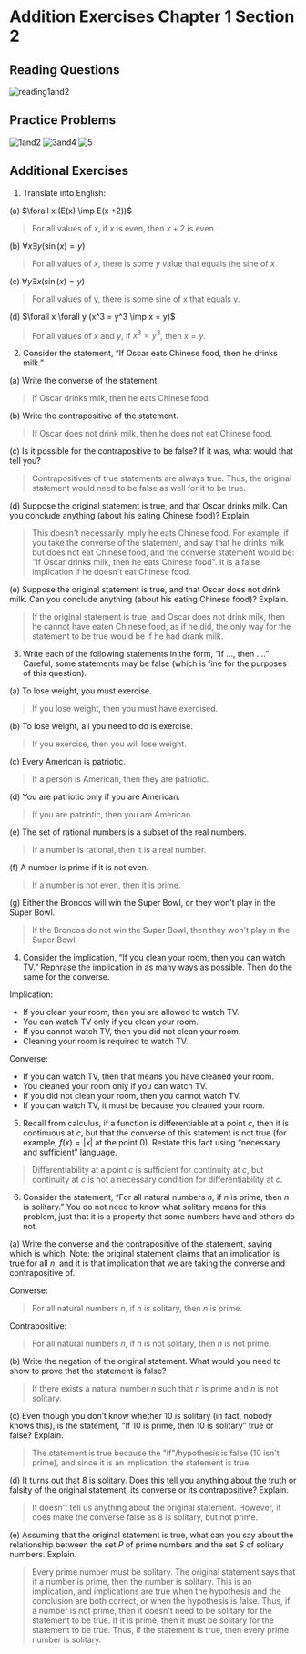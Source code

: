# Addition Exercises Chapter 1 Section 2

## Reading Questions
![reading1and2](./ch1s2images/Reading1and2.png)

## Practice Problems

![1and2](./ch1s2images/1and2.png)
![3and4](./ch1s2images/3and4.png)
![5](./ch1s2images/5.png)

## Additional Exercises

1. Translate into English:

(a) $\forall x (E(x) \imp E(x +2))$

> For all values of $x$, if $x$ is even, then $x + 2$ is  even.

(b) $\forall x \exists y (\sin(x) = y)$

> For all values of $x$, there is some $y$ value that equals the sine of $x$

(c) $\forall y \exists x (\sin(x) = y)$

> For all values of y, there is some sine of x that equals y. 

(d) $\forall x \forall y (x^3 = y^3 \imp x = y)$

> For all values of $x$ and $y$, if $x^3 = y^3$, then $x = y$.

2. Consider the statement, “If Oscar eats Chinese food, then he drinks milk.”

(a) Write the converse of the statement.

> If Oscar drinks milk, then he eats Chinese food.

(b) Write the contrapositive of the statement.

> If Oscar does not drink milk, then he does not eat Chinese food.

(c) Is it possible for the contrapositive to be false? If it was, what would that tell you?

> Contrapositives of true statements are always true. Thus, the original statement would need to be false as well for it to be true.

(d) Suppose the original statement is true, and that Oscar drinks milk. Can you conclude anything (about his eating Chinese food)? Explain.

> This doesn't necessarily imply he eats Chinese food. For example, if you take the converse of the statement, and say that he drinks milk but does not eat Chinese food, and the converse statement would be: "If Oscar drinks milk, then he eats Chinese food". It is a false implication if he doesn't eat Chinese food.

(e) Suppose the original statement is true, and that Oscar does not drink milk. Can you conclude anything (about his eating Chinese food)? Explain.

> If the original statement is true, and Oscar does not drink milk, then he cannot have eaten Chinese food, as if he did, the only way for the statement to be true would be if he had drank milk.

3. Write each of the following statements in the form, “If …, then ….” Careful, some statements may be false (which is fine for the purposes of this question).

(a) To lose weight, you must exercise.

> If you lose weight, then you must have exercised.

(b) To lose weight, all you need to do is exercise.

> If you exercise, then you will lose weight.

(c) Every American is patriotic.

> If a person is American, then they are patriotic.

(d) You are patriotic only if you are American.

> If you are patriotic, then you are American.

(e) The set of rational numbers is a subset of the real numbers.

> If a number is rational, then it is a real number.

(f) A number is prime if it is not even.

> If a number is not even, then it is prime.

(g) Either the Broncos will win the Super Bowl, or they won’t play in the Super Bowl.

> If the Broncos do not win the Super Bowl, then they won't play in the Super Bowl.

4. Consider the implication, “If you clean your room, then you can watch TV.” Rephrase the implication in as many ways as possible. Then do the same for the converse.

Implication:
- If you clean your room, then you are allowed to watch TV.
- You can watch TV only if you clean your room.
- If you cannot watch TV, then you did not clean your room.
- Cleaning your room is required to watch TV.

Converse:
- If you can watch TV, then that means you have cleaned your room.
- You cleaned your room only if you can watch TV.
- If you did not clean your room, then you cannot watch TV.
- If you can watch TV, it must be because you cleaned your room.

5. Recall from calculus, if a function is differentiable at a point $c$, then it is continuous at $c$, but that the converse of this statement is not true (for example, $f(x) = |x|$ at the point $0$). Restate this fact using “necessary and sufficient” language.

> Differentiability at a point $c$ is sufficient for continuity at $c$, but continuity at $c$ is not a necessary condition for differentiability at $c$. 

6. Consider the statement, “For all natural numbers $n$, if $n$ is prime, then $n$ is solitary.” You do not need to know what solitary means for this problem, just that it is a property that some numbers have and others do not.

(a) Write the converse and the contrapositive of the statement, saying which is which. Note: the original statement claims that an implication is true for all $n$, and it is that implication that we are taking the converse and contrapositive of.

Converse:

> For all natural numbers $n$, if $n$ is solitary, then $n$ is prime.

Contrapositive:

> For all natural numbers $n$, if $n$ is not solitary, then $n$ is not prime.

(b) Write the negation of the original statement. What would you need to show to prove that the statement is false?

> If there exists a natural number $n$ such that $n$ is prime and $n$ is not solitary.

(c) Even though you don’t know whether 10 is solitary (in fact, nobody knows this), is the statement, “If 10 is prime, then 10 is solitary” true or false? Explain.

> The statement is true because the "if"/hypothesis is false (10 isn't prime), and since it is an implication, the statement is true.

(d) It turns out that 8 is solitary. Does this tell you anything about the truth or falsity of the original statement, its converse or its contrapositive? Explain.

> It doesn't tell us anything about the original statement. However, it does make the converse false as 8 is solitary, but not prime. 

(e) Assuming that the original statement is true, what can you say about the relationship between the set $P$ of prime numbers and the set $S$ of solitary numbers. Explain.

> Every prime number must be solitary. The original statement says that if a number is prime, then the number is solitary. This is an implication, and implications are true when the hypothesis and the conclusion are both correct, or when the hypothesis is false. Thus, if a number is not prime, then it doesn't need to be solitary for the statement to be true. If it is prime, then it must be solitary for the statement to be true. Thus, if the statement is true, then every prime number is solitary.